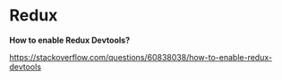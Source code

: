# Redux

**How to enable Redux Devtools?**

https://stackoverflow.com/questions/60838038/how-to-enable-redux-devtools
